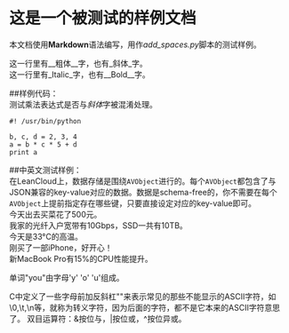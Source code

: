 这是一个被测试的**样例**文档
===============================

本文档使用**Markdown**语法编写，用作*add_spaces.py*脚本的测试样例。

这一行里有__粗体__字，也有_斜体_字。  
这一行里有_Italic_字，也有__Bold__字。

##样例代码：  
测试乘法表达式是否与*斜体*字被混淆处理。
```
#! /usr/bin/python

b, c, d = 2, 3, 4
a = b * c * 5 + d
print a
```

##中英文测试样例：  
在LeanCloud上，数据存储是围绕`AVObject`进行的。每个`AVObject`都包含了与JSON兼容的key-value对应的数据。数据是schema-free的，你不需要在每个`AVObject`上提前指定存在哪些键，只要直接设定对应的key-value即可。  
今天出去买菜花了500元。  
我家的光纤入户宽带有10Gbps，SSD一共有10TB。  
今天是33°C的高温。  
刚买了一部iPhone，好开心！  
新MacBook Pro有15%的CPU性能提升。

单词"you"由字母'y' 'o' 'u'组成。

C中定义了一些字母前加反斜杠"\"来表示常见的那些不能显示的ASCII字符，如\0,\t,\n等，就称为转义字符，因为后面的字符，都不是它本来的ASCII字符意思了。
双目运算符：&按位与，|按位或，^按位异或。

